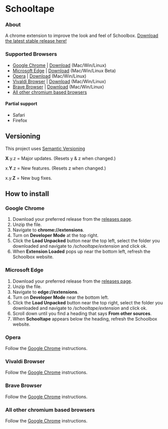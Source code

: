 # Schooltape
### About
A chrome extension to improve the look and feel of Schoolbox. [Download the latest stable release here!](https://github.com/schooltape-community/schooltape/releases/latest)

### Supported Browsers
- [Google Chrome](#google_chrome) | [Download](https://www.google.com.au/chrome/ "Download Google Chrome") (Mac/Win/Linux)
- [Microsoft Edge](#edge) | [Download](https://www.microsoft.com/en-us/edge "Download Microsoft Edge") (Mac/Win/Linux Beta)
- [Opera](#opera) | [Download](https://www.opera.com/download "Download Opera") (Mac/Win/Linux)
- [Vivaldi Browser](#vivaldi) | [Download](https://vivaldi.com/download/ "Download Vivaldi Browser") (Mac/Win/Linux)
- [Brave Browser](#brave) | [Download](https://brave.com/download/ "Download Brave Browser") (Mac/Win/Linux)
- [All other chromium based browsers](#chromium)

#### Partial support
- Safari
- Firefox

## Versioning
This project uses [Semantic Versioning](https://semver.org)

**X**.y.z = Major updates. (Resets y & z when changed.)

x.**Y**.z = New features. (Resets z when changed.)

x.y.**Z** = New bug fixes.
## How to install
### Google Chrome <a name="google_chrome"></a>
1) Download your preferred release from the [releases page](https://github.com/schooltape-community/schooltape/releases).
2) Unzip the file.
3) Navigate to __chrome://extensions__.
4) Turn on __Developer Mode__ at the top right.
5) Click the __Load Unpacked__ button near the top left, select the folder you downloaded and navigate to _/schooltape/extension_ and click ok.
6) When __Extension Loaded__ pops up near the bottom left, refresh the Schoolbox website.


### Microsoft Edge <a name="edge"></a>
1) Download your preferred release from the [releases page](https://github.com/schooltape-community/schooltape/releases).
2) Unzip the file.
3) Navigate to __edge://extensions__.
4) Turn on __Developer Mode__ near the bottom left.
5) Click the __Load Unpacked__ button near the top right, select the folder you downloaded and navigate to _/schooltape/extension_ and click ok.
6) Scroll down until you find a heading that says __From other sources__.
8) When __Schooltape__ appears below the heading, refresh the Schoolbox website.

### Opera <a name="opera"></a>
Follow the [Google Chrome](#google_chrome) instructions.

### Vivaldi Browser <a name="vivaldi"></a>
Follow the [Google Chrome](#google_chrome) instructions.

### Brave Browser <a name="brave"></a>
Follow the [Google Chrome](#google_chrome) instructions.

### All other chromium based browsers <a name="chromium"></a>
Follow the [Google Chrome](#google_chrome) instructions.
